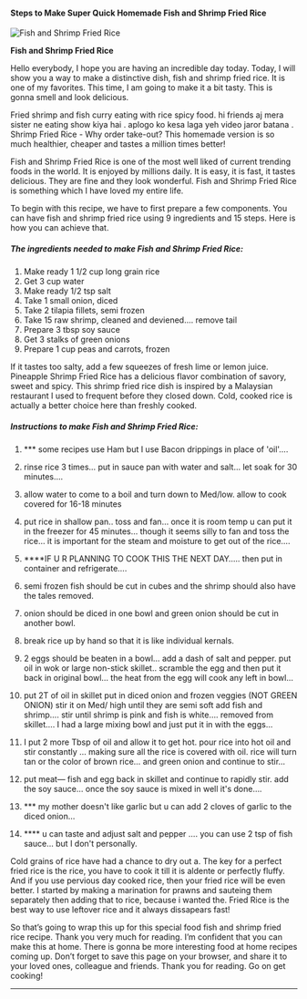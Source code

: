             

#### Steps to Make Super Quick Homemade Fish and Shrimp Fried Rice

![Fish and Shrimp Fried Rice](https://img-global.cpcdn.com/recipes/5934426911408128/751x532cq70/fish-and-shrimp-fried-rice-recipe-main-photo.jpg)

**Fish and Shrimp Fried Rice**

Hello everybody, I hope you are having an incredible day today. Today, I will show you a way to make a distinctive dish, fish and shrimp fried rice. It is one of my favorites. This time, I am going to make it a bit tasty. This is gonna smell and look delicious.

Fried shrimp and fish curry eating with rice spicy food. hi friends aj mera sister ne eating show kiya hai . aplogo ko kesa laga yeh video jaror batana . Shrimp Fried Rice - Why order take-out? This homemade version is so much healthier, cheaper and tastes a million times better!

Fish and Shrimp Fried Rice is one of the most well liked of current trending foods in the world. It is enjoyed by millions daily. It is easy, it is fast, it tastes delicious. They are fine and they look wonderful. Fish and Shrimp Fried Rice is something which I have loved my entire life.

To begin with this recipe, we have to first prepare a few components. You can have fish and shrimp fried rice using 9 ingredients and 15 steps. Here is how you can achieve that.

##### The ingredients needed to make Fish and Shrimp Fried Rice:

1.  Make ready 1 1/2 cup long grain rice
2.  Get 3 cup water
3.  Make ready 1/2 tsp salt
4.  Take 1 small onion, diced
5.  Take 2 tilapia fillets, semi frozen
6.  Take 15 raw shrimp, cleaned and deviened…. remove tail
7.  Prepare 3 tbsp soy sauce
8.  Get 3 stalks of green onions
9.  Prepare 1 cup peas and carrots, frozen

If it tastes too salty, add a few squeezes of fresh lime or lemon juice. Pineapple Shrimp Fried Rice has a delicious flavor combination of savory, sweet and spicy. This shrimp fried rice dish is inspired by a Malaysian restaurant I used to frequent before they closed down. Cold, cooked rice is actually a better choice here than freshly cooked.

##### Instructions to make Fish and Shrimp Fried Rice:

1.  \*\*\* some recipes use Ham but I use Bacon drippings in place of 'oil'….
2.  rinse rice 3 times… put in sauce pan with water and salt… let soak for 30 minutes….
3.  allow water to come to a boil and turn down to Med/low. allow to cook covered for 16-18 minutes
4.  put rice in shallow pan.. toss and fan… once it is room temp u can put it in the freezer for 45 minutes… though it seems silly to fan and toss the rice… it is important for the steam and moisture to get out of the rice….
5.  \*\*\*\*IF U R PLANNING TO COOK THIS THE NEXT DAY….. then put in container and refrigerate….

7.  semi frozen fish should be cut in cubes and the shrimp should also have the tales removed.
8.  onion should be diced in one bowl and green onion should be cut in another bowl.
9.  break rice up by hand so that it is like individual kernals.
10.  2 eggs should be beaten in a bowl… add a dash of salt and pepper. put oil in wok or large non-stick skillet.. scramble the egg and then put it back in original bowl… the heat from the egg will cook any left in bowl…
11.  put 2T of oil in skillet put in diced onion and frozen veggies (NOT GREEN ONION) stir it on Med/ high until they are semi soft add fish and shrimp…. stir until shrimp is pink and fish is white…. removed from skillet…. I had a large mixing bowl and just put it in with the eggs…
12.  I put 2 more Tbsp of oil and allow it to get hot. pour rice into hot oil and stir constantly … making sure all the rice is covered with oil. rice will turn tan or the color of brown rice… and green onion and continue to stir…
13.  put meat— fish and egg back in skillet and continue to rapidly stir. add the soy sauce… once the soy sauce is mixed in well it's done….
14.  \*\*\* my mother doesn't like garlic but u can add 2 cloves of garlic to the diced onion…
15.  \*\*\*\* u can taste and adjust salt and pepper …. you can use 2 tsp of fish sauce… but I don't personally.

Cold grains of rice have had a chance to dry out a. The key for a perfect fried rice is the rice, you have to cook it till it is aldente or perfectly fluffy. And if you use pervious day cooked rice, then your fried rice will be even better. I started by making a marination for prawns and sauteing them separately then adding that to rice, because i wanted the. Fried Rice is the best way to use leftover rice and it always dissapears fast!

So that’s going to wrap this up for this special food fish and shrimp fried rice recipe. Thank you very much for reading. I’m confident that you can make this at home. There is gonna be more interesting food at home recipes coming up. Don’t forget to save this page on your browser, and share it to your loved ones, colleague and friends. Thank you for reading. Go on get cooking!

* * *
